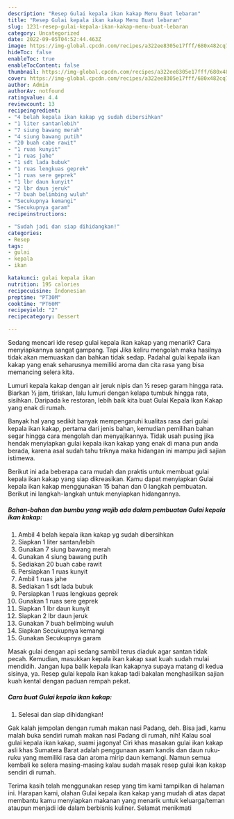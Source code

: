 ```yaml
---
description: "Resep Gulai kepala ikan kakap Menu Buat lebaran"
title: "Resep Gulai kepala ikan kakap Menu Buat lebaran"
slug: 1231-resep-gulai-kepala-ikan-kakap-menu-buat-lebaran
category: Uncategorized
date: 2022-09-05T04:52:44.463Z
image: https://img-global.cpcdn.com/recipes/a322ee8305e17fff/680x482cq70/gulai-kepala-ikan-kakap-foto-resep-utama.jpg
hideToc: false
enableToc: true
enableTocContent: false
thumbnail: https://img-global.cpcdn.com/recipes/a322ee8305e17fff/680x482cq70/gulai-kepala-ikan-kakap-foto-resep-utama.jpg
cover: https://img-global.cpcdn.com/recipes/a322ee8305e17fff/680x482cq70/gulai-kepala-ikan-kakap-foto-resep-utama.jpg
author: Admin
authorAv: notfound
ratingvalue: 4.4
reviewcount: 13
recipeingredient:
- "4 belah kepala ikan kakap yg sudah dibersihkan"
- "1 liter santanlebih"
- "7 siung bawang merah"
- "4 siung bawang putih"
- "20 buah cabe rawit"
- "1 ruas kunyit"
- "1 ruas jahe"
- "1 sdt lada bubuk"
- "1 ruas lengkuas geprek"
- "1 ruas sere geprek"
- "1 lbr daun kunyit"
- "2 lbr daun jeruk"
- "7 buah belimbing wuluh"
- "Secukupnya kemangi"
- "Secukupnya garam"
recipeinstructions:

- "Sudah jadi dan siap dihidangkan!"
categories:
- Resep
tags:
- gulai
- kepala
- ikan

katakunci: gulai kepala ikan 
nutrition: 195 calories
recipecuisine: Indonesian
preptime: "PT30M"
cooktime: "PT60M"
recipeyield: "2"
recipecategory: Dessert

---
```



Sedang mencari ide resep gulai kepala ikan kakap yang menarik? Cara menyiapkannya sangat gampang. Tapi Jika keliru mengolah maka hasilnya tidak akan memuaskan dan bahkan tidak sedap. Padahal gulai kepala ikan kakap yang enak seharusnya memiliki aroma dan cita rasa yang bisa memancing selera kita.


Lumuri kepala kakap dengan air jeruk nipis dan ½ resep garam hingga rata. Biarkan ½ jam, tiriskan, lalu lumuri dengan kelapa tumbuk hingga rata, sisihkan. Daripada ke restoran, lebih baik kita buat Gulai Kepala Ikan Kakap yang enak di rumah.

Banyak hal yang sedikit banyak mempengaruhi kualitas rasa dari gulai kepala ikan kakap, pertama dari jenis bahan, kemudian pemilihan bahan segar hingga cara mengolah dan menyajikannya. Tidak usah pusing jika hendak menyiapkan gulai kepala ikan kakap yang enak di mana pun anda berada, karena asal sudah tahu triknya maka hidangan ini mampu jadi sajian istimewa.


Berikut ini ada beberapa cara mudah dan praktis untuk membuat gulai kepala ikan kakap yang siap dikreasikan. Kamu dapat menyiapkan Gulai kepala ikan kakap menggunakan 15 bahan dan 0 langkah pembuatan. Berikut ini langkah-langkah untuk menyiapkan hidangannya.

<!--inarticleads1-->

##### Bahan-bahan dan bumbu yang wajib ada dalam pembuatan Gulai kepala ikan kakap:

1. Ambil 4 belah kepala ikan kakap yg sudah dibersihkan
1. Siapkan 1 liter santan/lebih
1. Gunakan 7 siung bawang merah
1. Gunakan 4 siung bawang putih
1. Sediakan 20 buah cabe rawit
1. Persiapkan 1 ruas kunyit
1. Ambil 1 ruas jahe
1. Sediakan 1 sdt lada bubuk
1. Persiapkan 1 ruas lengkuas geprek
1. Gunakan 1 ruas sere geprek
1. Siapkan 1 lbr daun kunyit
1. Siapkan 2 lbr daun jeruk
1. Gunakan 7 buah belimbing wuluh
1. Siapkan Secukupnya kemangi
1. Gunakan Secukupnya garam


Masak gulai dengan api sedang sambil terus diaduk agar santan tidak pecah. Kemudian, masukkan kepala ikan kakap saat kuah sudah mulai mendidih. Jangan lupa balik kepala ikan kakapnya supaya matang di kedua sisinya, ya. Resep gulai kepala ikan kakap tadi bakalan menghasilkan sajian kuah kental dengan paduan rempah pekat. 

<!--inarticleads2-->

##### Cara buat Gulai kepala ikan kakap:


1. Selesai dan siap dihidangkan!

Gak kalah jempolan dengan rumah makan nasi Padang, deh. Bisa jadi, kamu malah buka sendiri rumah makan nasi Padang di rumah, nih! Kalau soal gulai kepala ikan kakap, suami jagonya! Ciri khas masakan gulai ikan kakap asli khas Sumatera Barat adalah penggunaan asam kandis dan daun ruku-ruku yang memiliki rasa dan aroma mirip daun kemangi. Namun semua kembali ke selera masing-masing kalau sudah masak resep gulai ikan kakap sendiri di rumah. 

Terima kasih telah menggunakan resep yang tim kami tampilkan di halaman ini. Harapan kami, olahan Gulai kepala ikan kakap yang mudah di atas dapat membantu kamu menyiapkan makanan yang menarik untuk keluarga/teman ataupun menjadi ide dalam berbisnis kuliner. Selamat menikmati
